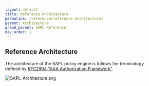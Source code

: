 ```yaml
---
layout: default
title: Reference Architecture
permalink: /reference/reference-architecture/
parent: Architecture
grand_parent: SAPL Reference
nav_order: 1
---
```


## Reference Architecture

The architecture of the SAPL policy engine is follows the terminology defined by [RFC2904 "AAA Authorization Framework"](https://tools.ietf.org/html/rfc2904).




![SAPL_Architecture.svg](/sapl-reference/assets/sapl_reference_images/SAPL_Architecture.svg)
